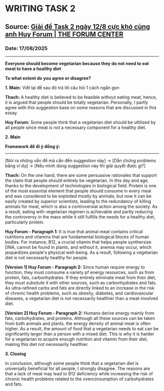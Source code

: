 # WRITING TASK 2

## Source: [Giải đề Task 2 ngày 12/8 cực khó cùng anh Huy Forum | THE FORUM CENTER](https://www.youtube.com/watch?v=_L4f0Hg-wNg)

### Date: 17/08/2025
---

**Everyone should become vegetarian because they do not need to eat meat to have a healthy diet**

**To what extent do you agree or disagree?**

**1. Main:** Viết lại đề sau đó trả lời câu hỏi 1 cách ngắn gọn

**Thach:** A healthy diet is believed to be feasible without eating meat, hence, it is argued that people should be totally vegetarian. Personally, I partly agree with this suggestion base on some reasons that are discussed in this essay.

**Huy Forum:** Some people think that a vegetarian diet should be ultilized by all people since meat is not a necessary component for a healthy diet.

**2. Main**

**Framework để đi ý đồng ý:** 

---

[Nói ra những vấn đề mà cần đến suggestion này] -> [Dẫn chứng problems bằng ví dụ] -> [Nếu mình dùng suggestion này thì giải quyết được gì?]

**Thach:** On the one hand, there are some persuasive rationales that support the claim that people should entirely be vegetarian. In this day and age, thanks to the development of technologies in biological field. Protein is one of the most essential element that people should consume in every meal and was considered to be exploited mostly by animals, but now it can be easily created by superior scientists, leading to the redundancy of killing animals for meat, which is also a controversial action among the society. As a result, eating with vegetarian regimen is achievable and partly reducing the controversy in the mass while it still fulfills the needs for a healthy diet, particularly protein.

**Huy Forum - Paragraph 1:** It is true that animal meat contains critical nutritions and vitamins that are fundamental biological blocks of human bodies. For instance, B12, a crucial vitamin that helps people synthersize DNA, cannot be found in plants, and without it, anemia may occur, which jeopardizes people's physical well-being. As a result, following a vegetarian diet is not necessarily healthy for people.

**[Version 1] Huy Forum - Paragraph 2:** Since human require energy to function, they must comsume a variety pf energy resources, such as from protein, fats, carbonhydrates. If they entirely eliminate meat from their diet, they must subsitute it with other sources, such as carbonhydrates and fats. As ultra-refined carbs and fats are directly linked to an increase in the risk of chronic health problems, such as obesity, diabetes, and cardiovascular diseases, a vegetarian diet is not necessarily healthier than a meat-involved diet.

**[Version 2] Huy Forum - Paragraph 2:** Humans derive energy mainly from fats, carbohydrates, and proteins. Although all these sources can be taken from both animals and plants, the energy density of animal meat is often higher. As a result, the amount of food that a vegetarian needs to eat can be significantly larger than a person with a mixed diet. This is why it is harder for a vegetarian to acquire enough nutrition and vitamin from their diet, making this diet not necessarily healthier.

**3. Closing**

In conclusion, although some people think that a vegetarian diet is universally beneficial for all people, I strongly disagree. The reasons are that a lack of meat may lead to B12 deficiency while increasing the risk of chronic health problems related to the overconsumption of carbohydrates and fats.